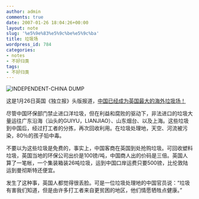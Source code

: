 ```yaml
---
author: admin
comments: true
date: 2007-01-26 18:04:26+00:00
layout: note
slug: '%e5%9e%83%e5%9c%be%e5%9c%ba'
title: 垃圾场
wordpress_id: 784
categories:
- notes
- 不好归类
tags:
- 不好归类
---
```


![INDEPENDENT-CHINA DUMP](http://farm1.static.flickr.com/156/370015558_b87d049614.jpg?v=0)

这是1月26日英国《独立报》头版报道，[中国已经成为英国最大的海外垃圾场！](http://news.independent.co.uk/environment/article2186531.ece)

尽管中国环保部门禁止进口洋垃圾，但在利益和腐败的驱动下，非法进口的垃圾大量运往广东沿海（汕头的GUIYU，LIANJIAO）、山东烟台、以及上海。这些垃圾到中国后，经过打工者的分拣，再次回收利用。在垃圾处理地，天空、河流被污染，80％的孩子铅中毒。

不要以为这些垃圾是免费的，事实上，中国客商在英国到处抢购垃圾。可回收塑料垃圾，英国当地的环保公司出价是100镑/吨，中国商人出的价码是三倍。英国人算了一笔帐，一个集装箱装26吨垃圾，运到中国口岸运费只要500镑，比伦敦陆运到曼彻斯特还便宜。

发生了这种事，英国人都觉得很丢脸。可是一位垃圾处理地的中国官员说：“垃圾有害我们知道，但是由许多打工者来自更贫困的地区，他们情愿牺牲点健康。”
